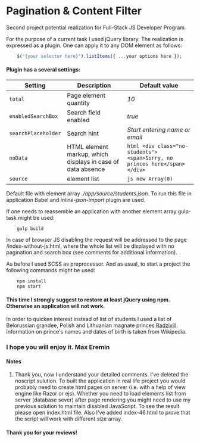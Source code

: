 # Pagination & Content Filter
Second project potential realization for Full-Stack JS Developer Program. 

For the purpose of a current task I used jQuery library. The realization is expressed as a plugin. One can
apply it to any DOM element as follows:
```js
    $("{your selector here}").listItems({ ...your options here });
```

#### Plugin has a several settings:
| Setting | Description | Default value |
| --- | --- | --- |
| `total` | Page element quantity  | *10* |
| `enabledSearchBox` | Search field enabled | *true* |
| `searchPlaceholder` | Search hint | *Start entering name or email* |
| `noData` | HTML element markup, which displays in case of data absence  | ```html <div class="no-students"> <span>Sorry, no princes here</span> </div> ``` |
| `source` | element list | ```js new Array(0) ``` |


Default file with element array *./app/source/students.json*. To run this file in application Babel and  *inline-json-import* plugin are used.

If one needs to reassemble an application with another element array gulp-task might be used: 
```shell
    gulp build
```

In case of  browser JS disabling the request will be addressed to the page /index-without-js.html, where the whole list will be displayed with no pagination and search box (see comments for additional information).

As before I used SCSS as preprocessor. And as usual, to start a project the following commands might be used:
```shell
    npm install
    npm start
```
#### This time I strongly suggest to  restore at least jQuery using npm. Otherwise an application  will not work.

In order to quicken interest instead of list of students  I used a list of Belorussian grandee, Polish and Lithuanian magnate princes [Radzivill](https://ru.wikipedia.org/wiki/%D0%A0%D0%B0%D0%B4%D0%B7%D0%B8%D0%B2%D0%B8%D0%BB%D0%BB%D1%8B). Information on prince's names and dates of birth is taken from Wikipedia.

### I hope you will enjoy it. Max Eremin

#### Notes
1. Thank you, now I understand your detailed comments. I've deleted the noscript sulution. To built the application in real life project you would probably need to create html pages on server (i.e. with a help of view engine like Razor or ejs). Whether you need to load elements list from server (database sever) after page rendering you might need to use my previous solution to maintain disabled JavaScript. To see the result please open index.html file. Also I've added index-46.html to prove that the script will work with different size array. 

#### Thank you for your reviews!

